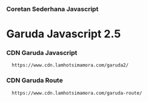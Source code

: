 ### Coretan Sederhana Javascript
# Garuda Javascript 2.5

### CDN Garuda Javascript 
```
  https://www.cdn.lamhotsimamora.com/garuda2/
```

### CDN Garuda Route
```
  https://www.cdn.lamhotsimamora.com/garuda-route/
```